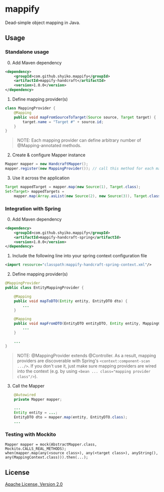 # mappify

Dead-simple object mapping in Java.

## Usage

### Standalone usage

0. Add Maven dependency

```xml
<dependency>
    <groupId>com.github.shyiko.mappify</groupId>
    <artifactId>mappify-handcraft</artifactId>
    <version>1.0.0</version>
</dependency>
```

1. Define mapping provider(s)

```java
class MappingProvider {
    @Mapping
    public void mapFromSourceToTarget(Source source, Target target) {
        target.name = "Target #" + source.id;
    }
}
```

> NOTE: Each mapping provider can define arbitrary number of @Mapping-annotated methods.

2. Create & configure Mapper instance

```java
Mapper mapper = new HandcraftMapper();
mapper.register(new MappingProvider()); // call this method for each mapping provider you have
```

3. Use it across the application

```java
Target mappedTarget = mapper.map(new Source(1), Target.class);
Set<Target> mappedTargets =
    mapper.map(Array.asList(new Source(2), new Source(3)), Target.class, new HashSet<Target>());
```

### Integration with Spring

0. Add Maven dependency

```xml
<dependency>
    <groupId>com.github.shyiko.mappify</groupId>
    <artifactId>mappify-handcraft-spring</artifactId>
    <version>1.0.0</version>
</dependency>
```

1. Include the following line into your spring context configuration file

```xml
<import resource="classpath:mappify-handcraft-spring-context.xml"/>
```

2. Define mapping provider(s)

```java
@MappingProvider
public class EntityMappingProvider {

    @Mapping
    public void mapToDTO(Entity entity, EntityDTO dto) {
        ...
    }

    @Mapping
    public void mapFromDTO(EntityDTO entityDTO, Entity entity, MappingContext context) {
        ...
    }

    ...
}
```
> NOTE: @MappingProvider extends @Controller. As a result, mapping providers are discoverable with Spring's
`<context:component-scan .../>`. If you don't use it, just make sure mapping providers are wired into the context
(e.g. by using `<bean ... class="mapping provider class"/>`).

3. Call the Mapper

```java
    @Autowired
    private Mapper mapper;

    ...
    Entity entity = ...;
    EntityDTO dto = mapper.map(entity, EntityDTO.class);
    ...
```

### Testing with Mockito

    Mapper mapper = mock(AbstractMapper.class, Mockito.CALLS_REAL_METHODS);
    when(mapper.map(any(<source class>), any(<target class>), anyString(), any(MappingContext.class))).then(...);

## License

[Apache License, Version 2.0](http://www.apache.org/licenses/LICENSE-2.0)